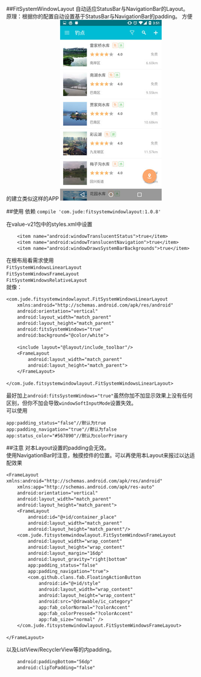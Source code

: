 ##FitSystemWindowLayout
自动适应StatusBar与NavigationBar的Layout。  
原理：根据你的配置自动设置基于StatusBar与NavigationBar的padding。 
方便的建立类似这样的APP
![screenshot](screenshot/screenshot1.jpg)

##使用
依赖 `compile 'com.jude:fitsystemwindowlayout:1.0.8'`  

在value-v21包中的styles.xml中设置

        <item name="android:windowTranslucentStatus">true</item>
        <item name="android:windowTranslucentNavigation">true</item>
        <item name="android:windowDrawsSystemBarBackgrounds">true</item>

在根布局看需求使用  
`FitSystemWindowsLinearLayout`  
`FitSystemWindowsFrameLayout`  
`FitSystemWindowsRelativeLayout`  
就像：

    <com.jude.fitsystemwindowlayout.FitSystemWindowsLinearLayout
        xmlns:android="http://schemas.android.com/apk/res/android"
        android:orientation="vertical"
        android:layout_width="match_parent"
        android:layout_height="match_parent"
        android:fitsSystemWindows="true"
        android:background="@color/white">
    
        <include layout="@layout/include_toolbar"/>
        <FrameLayout
            android:layout_width="match_parent"
            android:layout_height="match_parent">
        </FrameLayout>
        
    </com.jude.fitsystemwindowlayout.FitSystemWindowsLinearLayout>
    
最好加上`android:fitsSystemWindows="true"`虽然你加不加显示效果上没有任何区别，但你不加会导致`windowSoftInputMode`设置失效。  
可以使用

    app:padding_status="false"//默认为true
    app:padding_navigation="true"//默认为false
    app:status_color="#567890"//默认为colorPrimary
    
##注意
对本Layout设置的padding会无效。  
使用NavigationBar时注意，触摸控件的位置。可以再使用本Layout来报过以达适配效果  
    
    <FrameLayout xmlns:android="http://schemas.android.com/apk/res/android"
        xmlns:app="http://schemas.android.com/apk/res-auto"
        android:orientation="vertical"
        android:layout_width="match_parent"
        android:layout_height="match_parent">
        <FrameLayout
            android:id="@+id/container_place"
            android:layout_width="match_parent"
            android:layout_height="match_parent"/>
        <com.jude.fitsystemwindowlayout.FitSystemWindowsFrameLayout
            android:layout_width="wrap_content"
            android:layout_height="wrap_content"
            android:layout_margin="16dp"
            android:layout_gravity="right|bottom"
            app:padding_status="false"
            app:padding_navigation="true">
            <com.github.clans.fab.FloatingActionButton
                android:id="@+id/style"
                android:layout_width="wrap_content"
                android:layout_height="wrap_content"
                android:src="@drawable/ic_category"
                app:fab_colorNormal="?colorAccent"
                app:fab_colorPressed="?colorAccent"
                app:fab_size="normal" />
        </com.jude.fitsystemwindowlayout.FitSystemWindowsFrameLayout>
    
    </FrameLayout>

以及ListView/RecyclerView等的内padding。  
    
        android:paddingBottom="56dp"
        android:clipToPadding="false"


    
    